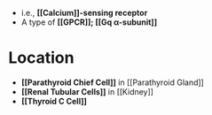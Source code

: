 - i.e., **[[Calcium]]-sensing receptor**
- A type of **[[GPCR]]; [[Gq α-subunit]]**

# Location
- **[[Parathyroid Chief Cell]]** in [[Parathyroid Gland]]
- **[[Renal Tubular Cells]]** in [[Kidney]]
- **[[Thyroid C Cell]]**